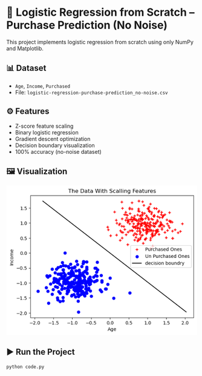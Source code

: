# 🧠 Logistic Regression from Scratch – Purchase Prediction (No Noise)

This project implements logistic regression from scratch using only NumPy and Matplotlib.

## 📊 Dataset

- `Age`, `Income`, `Purchased`
- File: `logistic-regression-purchase-prediction_no-noise.csv`

## ⚙️ Features

- Z-score feature scaling
- Binary logistic regression
- Gradient descent optimization
- Decision boundary visualization
- 100% accuracy (no-noise dataset)

## 🖼️ Visualization

![Final Results](final_results.png)

## ▶️ Run the Project

```bash
python code.py
